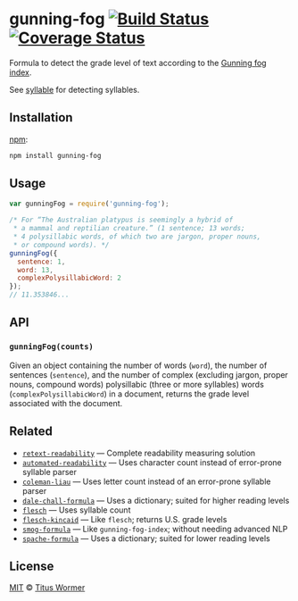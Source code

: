 # gunning-fog [![Build Status][travis-badge]][travis] [![Coverage Status][codecov-badge]][codecov]

Formula to detect the grade level of text according to the
[Gunning fog index][formula].

See [syllable][] for detecting syllables.

## Installation

[npm][npm-install]:

```bash
npm install gunning-fog
```

## Usage

```js
var gunningFog = require('gunning-fog');

/* For “The Australian platypus is seemingly a hybrid of
 * a mammal and reptilian creature.” (1 sentence; 13 words;
 * 4 polysillabic words, of which two are jargon, proper nouns,
 * or compound words). */
gunningFog({
  sentence: 1,
  word: 13,
  complexPolysillabicWord: 2
});
// 11.353846...
```

## API

### `gunningFog(counts)`

Given an object containing the number of words (`word`), the
number of sentences (`sentence`), and the number of complex
(excluding jargon, proper nouns, compound words) polysillabic
(three or more syllables) words (`complexPolysillabicWord`)
in a document, returns the grade level associated with the
document.

## Related

*   [`retext-readability`](https://github.com/wooorm/retext-readability)
    — Complete readability measuring solution
*   [`automated-readability`](https://github.com/wooorm/automated-readability)
    — Uses character count instead of error-prone syllable parser
*   [`coleman-liau`](https://github.com/wooorm/coleman-liau)
    — Uses letter count instead of an error-prone syllable parser
*   [`dale-chall-formula`](https://github.com/wooorm/dale-chall-formula)
    — Uses a dictionary; suited for higher reading levels
*   [`flesch`](https://github.com/wooorm/flesch)
    — Uses syllable count
*   [`flesch-kincaid`](https://github.com/wooorm/flesch-kincaid)
    — Like `flesch`; returns U.S. grade levels
*   [`smog-formula`](https://github.com/wooorm/smog-formula)
    — Like `gunning-fog-index`; without needing advanced NLP
*   [`spache-formula`](https://github.com/wooorm/spache-formula)
    — Uses a dictionary; suited for lower reading levels

## License

[MIT][license] © [Titus Wormer][author]

<!-- Definitions -->

[travis-badge]: https://img.shields.io/travis/wooorm/gunning-fog.svg

[travis]: https://travis-ci.org/wooorm/gunning-fog

[codecov-badge]: https://img.shields.io/codecov/c/github/wooorm/gunning-fog.svg

[codecov]: https://codecov.io/github/wooorm/gunning-fog

[npm-install]: https://docs.npmjs.com/cli/install

[license]: LICENSE

[author]: http://wooorm.com

[formula]: http://en.wikipedia.org/wiki/Gunning_fog_index

[syllable]: https://github.com/wooorm/syllable

